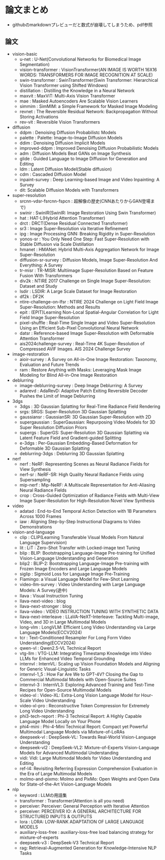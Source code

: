 # 論文まとめ
- githubのmarkdownプレビューだと数式が崩壊してしまうため、pdf参照


## 論文
- vision-basic
    - u-net : U-Net(Convolutional Networks for Biomedical Image Segmentation)
    - vision-transformer : VisionTransformer(AN IMAGE IS WORTH 16X16 WORDS: TRANSFORMERS FOR IMAGE RECOGNITION AT SCALE)
    - swin-transformer : SwinTransformer(Swin Transformer: Hierarchical Vision Transformer using Shifted Windows)
    - distillation : Distilling the Knowledge in a Neural Network
    - maxvit : MaxViT: Multi-Axis Vision Transformer
    - mae : Masked Autoencoders Are Scalable Vision Learners
    - simmim : SimMIM: a Simple Framework for Masked Image Modeling
    - revnet : The Reversible Residual Network: Backpropagation Without Storing Activations
    - rev-vit : Reversible Vision Transformers
- diffusion
    - ddpm : Denoising Diffusion Probabilistc Models
    - palette : Palette: Image-to-Image Diffusion Models
    - ddim : Denoising Diffusion Implicit Models
    - improved-ddpm : Improved Denoising Diffusion Probabilistic Models
    - adm : Diffusion Models Beat GANs on Image Synthesis
    - glide : Guided Language to Image Diffusion for Generation and Editing
    - ldm : Latent Diffusion Model(Stable diffusion)
    - cdm : Cascaded Diffusion Model
    - inpaint-survey : Deep Learning-based Image and Video Inpainting: A Survey
    - dit: Scalable Diffusion Models with Transformers
- super-resolution
    - srcnn-vdsr-fsrcnn-fspcn : 超解像の歴史(CNNあたりからGAN登場まで)
    - swinir : SwinIR(SwinIR: Image Restoration Using Swin Transformer)
    - hat : HAT-L(Hybrid Attention Transformer)
    - drct : DRCT(Dense Residual Connected Transformer)
    - sr3 : Image Super-Resolution via Iterative Refinement
    - ipg : Image Processing GNN: Breaking Rigidity in Super-Resolution
    - yonos-sr : You Only Need One Step: Fast Super-Resolution with Stable Diffusion via Scale Distillation
    - hmanet : HMANet: Hybrid Multi-Axis Aggregation Network for Image Super-Resolution
    - diffusion-sr-survey : Diffusion Models, Image Super-Resolution
And Everything: A Survey
    - tr-misr : TR-MISR: Multiimage Super-Resolution Based on Feature Fusion With Transformers
    - div2k : NTIRE 2017 Challenge on Single Image Super-Resolution: Dataset and Study
    - lsdir : LSDIR: A Large Scale Dataset for Image Restoration
    - df2k : DF2K
    - ntire-challenge-on-lfsr : NTIRE 2024 Challenge on Light Field Image Super-Resolution: Methods and Results
    - epit : (EPIT)Learning Non-Local Spatial-Angular Correlation for Light Field Image Super-Resolution
    - pixel-shuffle : Real-Time Single Image and Video Super-Resolution Using an Efficient Sub-Pixel Convolutional Neural Network
    - datsr : Reference-based Image Super-Resolution with Deformable Attention Transformer
    - ais2024challenge-survey : Real-Time 4K Super-Resolution of Compressed AVIF Images. AIS 2024 Challenge Survey
- image-restoration
  - aioir-survey : A Survey on All-in-One Image Restoration: Taxonomy, Evaluation and Future Trends
  - ram : Restore Anything with Masks: Leveraging Mask Image Modeling for Blind All-in-One Image Restoration
- deblurring
  - image-deblurring-survey : Deep Image Deblurring: A Survey
  - adarevd : AdaRevD: Adaptive Patch Exiting Reversible Decoder Pushes the Limit of Image Deblurring
- 3dgs
  - 3dgs : 3D Gaussian Splatting for Real-Time Radiance Field Rendering
  - srgs: SRGS: Super-Resolution 3D Gaussian Splatting
  - gaussiansr : GaussianSR: 3D Gaussian Super-Resolution with 2D
  - supergaussian : SuperGaussian: Repurposing Video Models for 3D Super Resolution
Diffusion Priors
  - supergs : SuperGS: Super-Resolution 3D Gaussian Splatting via Latent Feature Field and
Gradient-guided Splitting
  - e-3dgs : Per-Gaussian Embedding-Based Deformation for Deformable 3D Gaussian Splatting
  - deblurring-3dgs : Deblurring 3D Gaussian Splatting
- nerf
  - nerf : NeRF: Representing Scenes as Neural Radiance Fields for View Synthesis
  - nerf-sr : NeRF-SR: High Quality Neural Radiance Fields using Supersampling
  - mip-nerf : Mip-NeRF: A Multiscale Representation for Anti-Aliasing Neural Radiance Fields
  - crop : Cross-Guided Optimization of Radiance Fields with Multi-View Image Super-Resolution for High-Resolution Novel View Synthesis
- video
  - adatad : End-to-End Temporal Action Detection with 1B Parameters Across 1000 Frames
  - iaw : Aligning Step-by-Step Instructional Diagrams to Video Demonstrations
- vision-and-language
  - clip : CLIP(Learning Transferable Visual Models From Natural Language Supervision)
  - lit : LiT : Zero-Shot Transfer with Locked-image text Tuning
  - blip : BLIP: Bootstrapping Language-Image Pre-training for Unified Vision-Language Understanding and Generation
  - blip2 : BLIP-2: Bootstrapping Language-Image Pre-training with Frozen Image Encoders and Large Language Models
  - siglip : Sigmoid Loss for Language Image Pre-Training
  - Flamingo: a Visual Language Model for Few-Shot Learning
  - video-llm-survey : Video Understanding with Large Language Models: A Survey(途中)
  - llava : Visual Instruction Tuning
  - llava-next-video : blog
  - llava-next-stronger : blog
  - llava-video : VIDEO INSTRUCTION TUNING WITH SYNTHETIC DATA
  - llava-next-interleave : LLaVA-NeXT-Interleave: Tackling Multi-image, Video, and 3D in Large Multimodal Models
  - long-vlm : LongVLM: Efficient Long Video Understanding via Large Language Models(ECCV2024)
  - tcr : Text-Conditioned Resampler For Long Form Video Understanding(ECCV2024)
  - qwen-vl : Qwen2.5-VL Technical Report
  - vtg-llm : VTG-LLM: Integrating Timestamp Knowledge into Video LLMs for Enhanced Video Temporal Grounding
  - internvl : InternVL: Scaling up Vision Foundation Models and Aligning for Generic Visual-Linguistic Tasks
  - internvl-1_5 : How Far Are We to GPT-4V? Closing the Gap to Commercial Multimodal Models with Open-Source Suites
  - internvl-3 : InternVL3: Exploring Advanced Training and Test-Time Recipes for Open-Source Multimodal Models
  - video-xl : Video-XL: Extra-Long Vision Language Model for Hour-Scale Video Understanding
  - video-xl-pro : Reconstructive Token Compression for Extremely Long Video Understanding
  - phi3-tech-report : Phi-3 Technical Report: A Highly Capable Language Model Locally on Your Phone
  - phi4-mini : Phi-4-Mini Technical Report: Compact yet Powerful Multimodal Language Models via Mixture-of-LoRAs
  - deepseek-vl : DeepSeek-VL: Towards Real-World Vision-Language Understanding
  - deepseek-vl2 : DeepSeek-VL2: Mixture-of-Experts Vision-Language Models for Advanced Multimodal Understanding
  - vidi: Vidi: Large Multimodal Models for Video Understanding and Editing
  - ref-l4: Revisiting Referring Expression Comprehension Evaluation in the Era of Large Multimodal Models
  - molmo-and-pixmo: Molmo and PixMo: Open Weights and Open Data for State-of-the-Art Vision-Language Models
- nlp
  - keyword : LLMの用語集
  - transformer : Transformer(Attention is all you need)
  - perceiver: Perceiver: General Perception with Iterative Attention
  - perceiver: PERCEIVER IO: A GENERAL ARCHITECTURE FOR STRUCTURED INPUTS & OUTPUTS
  - lora : LORA: LOW-RANK ADAPTATION OF LARGE LANGUAGE MODELS
  - auxiliary-loss-free : auxiliary-loss-free load balancing strategy for mixture-of-experts
  - deepseek-v3 : DeepSeek-V3 Technical Report
  - rag: Retrieval-Augmented Generation for Knowledge-Intensive NLP Tasks